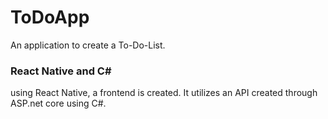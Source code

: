 # ToDoApp
An application to create a To-Do-List.

### React Native and C#
using React Native, a frontend is created. It utilizes an API created through ASP.net core using C#.
